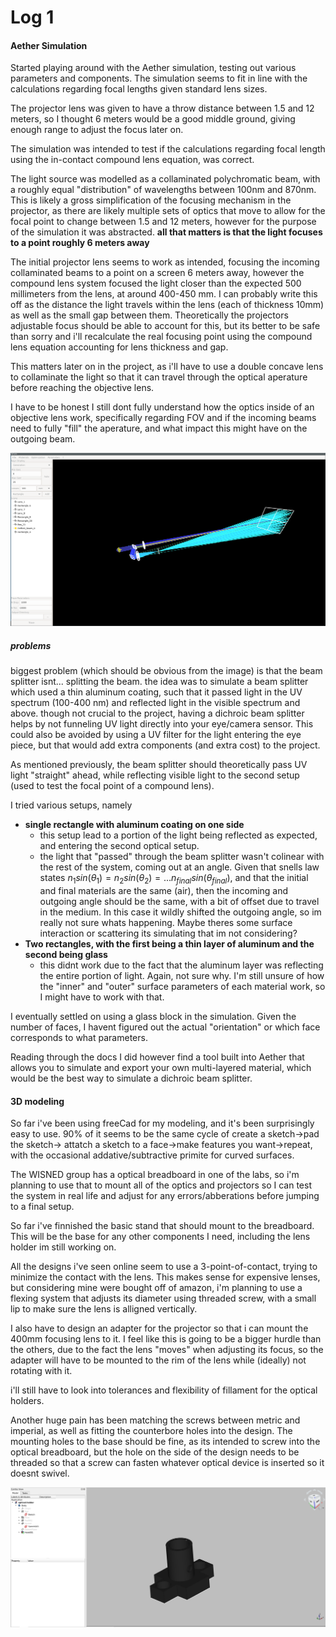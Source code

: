 # Log 1

#### Aether Simulation

Started playing around with the Aether simulation, testing out various parameters and components. 
The simulation seems to fit in line with the calculations regarding focal lengths given standard lens sizes. 

The projector lens was given to have a throw distance between 1.5 and 12 meters, so I thought 6 meters would be a good middle ground, giving enough range to adjust the focus later on. 

The simulation was intended to test if the calculations regarding focal length using the in-contact compound lens equation, was correct. 

The light source was modelled as a collaminated polychromatic beam, with a roughly equal "distribution" of wavelengths between 100nm and 870nm.
This is likely a gross simplification of the focusing mechanism in the projector, as there are likely multiple sets of optics that move to allow for the focal point to change between 1.5 and 12 meters,
however for the purpose of the simulation it was abstracted. **all that matters is that the light focuses to a point roughly 6 meters away**

The initial projector lens seems to work as intended, focusing the incoming collaminated beams to a point on a screen 6 meters away, however the compound lens system focused the light closer than the
expected 500 millimeters from the lens, at around 400-450 mm. I can probably write this off as the distance the light travels within the lens (each of thickness 10mm) as well as the small gap between them.
Theoretically the projectors adjustable focus should be able to account for this, but its better to be safe than sorry and i'll recalculate the real focusing point using the compound lens equation accounting
for lens thickness and gap. 

This matters later on in the project, as i'll have to use a double concave lens to collaminate the light so that it can travel through the optical aperature before reaching the objective lens. 

I have to be honest I still dont fully understand how the optics inside of an objective lens work, specifically regarding FOV and if the incoming beams need to fully "fill" the aperature, and what
impact this might have on the outgoing beam. 

![optical setup](./../testing-aether.png)

##### problems

biggest problem (which should be obvious from the image) is that the beam splitter isnt... splitting the beam. 
the idea was to simulate a beam splitter which used a thin aluminum coating, such that it passed light in the UV spectrum (100-400 nm) and reflected light in the visible spectrum and above. 
though not crucial to the project, having a dichroic beam splitter helps by not funneling UV light directly into your eye/camera sensor. This could also be avoided by using a UV filter for the
light entering the eye piece, but that would add extra components (and extra cost) to the project. 

As mentioned previously, the beam splitter should theoretically pass UV light "straight" ahead, while reflecting visible light to the second setup (used to test the focal point of a compound lens). 

I tried various setups, namely

- **single rectangle with aluminum coating on one side**
  - this setup lead to a portion of the light being reflected as expected, and entering the second optical setup.
  - the light that "passed" through the beam splitter wasn't colinear with the rest of the system, coming out at an angle. Given that snells law states $n_1sin(\theta_1)=n_2sin(\theta_2)=...n_{final}sin(\theta_{final})$, and that the initial and final materials are the same (air), then the incoming and outgoing angle should be the same, with a bit of offset due to travel in the medium. In this case it wildly shifted the outgoing angle, so im really not sure whats happening. Maybe theres some surface interaction or scattering its simulating that im not considering?
- **Two rectangles, with the first being a thin layer of aluminum and the second being glass**
  - this didnt work due to the fact that the aluminum layer was reflecting the entire portion of light. Again, not sure why. I'm still unsure of how the "inner" and "outer" surface parameters of each material work, so I might have to work with that.


I eventually settled on using a glass block in the simulation. Given the number of faces, I havent figured out the actual "orientation" or which face corresponds to what parameters. 

Reading through the docs I did however find a tool built into Aether that allows you to simulate and export your own multi-layered material, which would be the best way to simulate a dichroic beam splitter.


#### 3D modeling 

So far i've been using freeCad for my modeling, and it's been surprisingly easy to use. 90% of it seems to be the same cycle of create a sketch->pad the sketch-> attatch a sketch to a face->make features you want->repeat, with the occasional addative/subtractive primite for curved surfaces. 

The WISNED group has a optical breadboard in one of the labs, so i'm planning to use that to mount all of the optics and projectors so I can test the system in real life and adjust for any 
errors/abberations before jumping to a final setup. 

So far i've finnished the basic stand that should mount to the breadboard. This will be the base for any other components I need, including the lens holder im still working on. 

All the designs i've seen online seem to use a 3-point-of-contact, trying to minimize the contact with the lens. This makes sense for expensive lenses, but considering mine were bought off of amazon, 
i'm planning to use a flexing system that adjusts its diameter using threaded screw, with a small lip to make sure the lens is alligned vertically. 

I also have to design an adapter for the projector so that i can mount the 400mm focusing lens to it. I feel like this is going to be a bigger hurdle than the others, due to the fact the lens "moves"
when adjusting its focus, so the adapter will have to be mounted to the rim of the lens while (ideally) not rotating with it. 

i'll still have to look into tolerances and flexibility of fillament for the optical holders. 

Another huge pain has been matching the screws between metric and imperial, as well as fitting the counterbore holes into the design. The mounting holes to the base should be fine, as its intended to
screw into the optical breadboard, but the hole on the side of the design needs to be threaded so that a screw can fasten whatever optical device is inserted so it doesnt swivel. 

![3d-model](./../2025-01-30_00-51.png)


